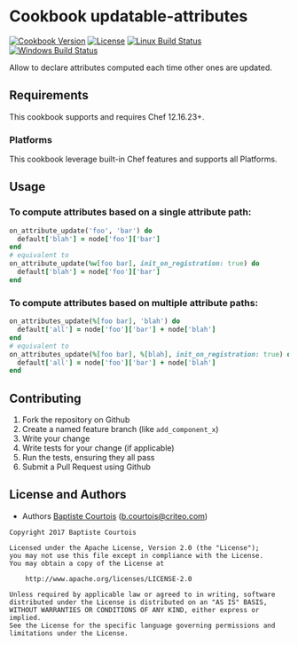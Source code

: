 # Cookbook updatable-attributes
[![Cookbook Version][cookbook_version]][cookbook_page]
[![License][license_shield]][license_file]
[![Linux Build Status][linux_build_shield]][linux_build_status]
[![Windows Build Status][windows_build_shield]][windows_build_status]

Allow to declare attributes computed each time other ones are updated.

## Requirements

This cookbook supports and requires Chef 12.16.23+.

### Platforms

This cookbook leverage built-in Chef features and supports all Platforms.

## Usage

### To compute attributes based on a single attribute path:

```ruby
on_attribute_update('foo', 'bar') do
  default['blah'] = node['foo']['bar']
end
# equivalent to
on_attribute_update(%w[foo bar], init_on_registration: true) do
  default['blah'] = node['foo']['bar']
end
```

### To compute attributes based on multiple attribute paths:

```ruby
on_attributes_update(%[foo bar], 'blah') do
  default['all'] = node['foo']['bar'] + node['blah']
end
# equivalent to
on_attributes_update(%[foo bar], %[blah], init_on_registration: true) do
  default['all'] = node['foo']['bar'] + node['blah']
end
```

## Contributing

1. Fork the repository on Github
2. Create a named feature branch (like `add_component_x`)
3. Write your change
4. Write tests for your change (if applicable)
5. Run the tests, ensuring they all pass
6. Submit a Pull Request using Github

## License and Authors

* Authors [Baptiste Courtois][annih] (<b.courtois@criteo.com>)

```text
Copyright 2017 Baptiste Courtois

Licensed under the Apache License, Version 2.0 (the "License");
you may not use this file except in compliance with the License.
You may obtain a copy of the License at

    http://www.apache.org/licenses/LICENSE-2.0

Unless required by applicable law or agreed to in writing, software
distributed under the License is distributed on an "AS IS" BASIS,
WITHOUT WARRANTIES OR CONDITIONS OF ANY KIND, either express or implied.
See the License for the specific language governing permissions and
limitations under the License.
```
[annih]:                https://github.com/Annih
[repository]:           https://github.com/Annih/chef-updatable-attributes
[cookbook_version]:     https://img.shields.io/cookbook/v/updatable-attributes.svg
[cookbook_page]:        https://supermarket.chef.io/cookbooks/updatable-attributes
[license_file]:         https://github.com/Annih/chef-updatable-attributes/blob/master/LICENSE
[license_shield]:       https://img.shields.io/github/license/Annih/chef-updatable-attributes.svg
[linux_build_shield]:   https://img.shields.io/travis/Annih/chef-updatable-attributes/master.svg?label=linux
[linux_build_status]:   https://travis-ci.org/Annih/chef-updatable-attributes/branches
[windows_build_shield]: https://img.shields.io/appveyor/ci/Annih/chef-updatable-attributes/master.svg?label=windows
[windows_build_status]: https://ci.appveyor.com/project/Annih/chef-updatable-attributes?branch=master
